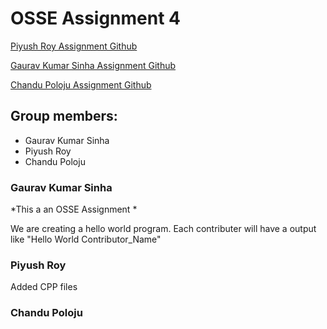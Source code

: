# OSSE Assignment 4
[Piyush Roy Assignment Github](https://github.com/piyushroybits/assignment4)

[Gaurav Kumar Sinha Assignment Github](https://github.com/gauravsinha200/assignment4)

[Chandu Poloju Assignment Github](https://github.com/chandupolojubits/assignment4)

## Group members:
* Gaurav Kumar Sinha
* Piyush Roy
* Chandu Poloju

### Gaurav Kumar Sinha
*This a an OSSE Assignment *

We are creating a hello world program.
Each contributer will have a output like  "Hello World Contributor_Name"

### Piyush Roy
Added CPP files

### Chandu Poloju

